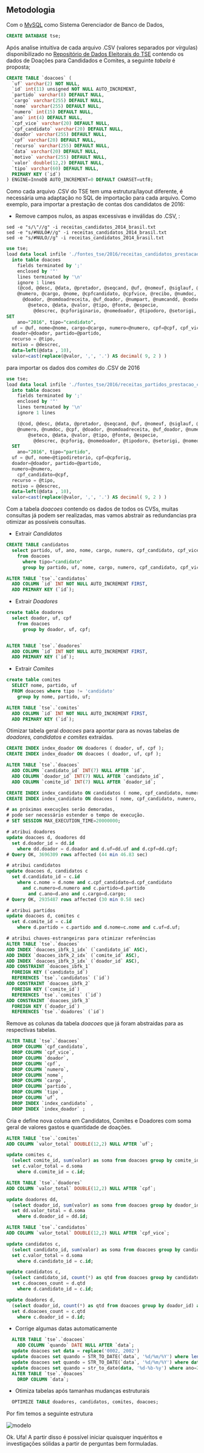 ## Metodologia

Com o [MySQL](https://dev.mysql.com/downloads/mysql/) como Sistema Gerenciador de Banco de Dados,
```sql
CREATE DATABASE tse;
```

Após analise intuitiva de cada arquivo .CSV (valores separados por vírgulas) disponibilizado no [Repositório de Dados Eleitorais do TSE](www.tse.jus.br/eleicoes/estatisticas/repositorio-de-dados-eleitorais) contendo os dados de Doações para Candidados e Comites, a seguinte *tabela* é proposta;

```sql
CREATE TABLE `doacoes` (
  `uf` varchar(2) NOT NULL,
  `id` int(11) unsigned NOT NULL AUTO_INCREMENT,
  `partido` varchar(8) DEFAULT NULL,
  `cargo` varchar(255) DEFAULT NULL,
  `nome` varchar(255) DEFAULT NULL,
  `numero` int(15) DEFAULT NULL,
  `ano` int(4) DEFAULT NULL,
  `cpf_vice` varchar(20) DEFAULT NULL,  
  `cpf_candidato` varchar(20) DEFAULT NULL,  
  `doador` varchar(255) DEFAULT NULL,
  `cpf` varchar(20) DEFAULT NULL,  
  `recurso` varchar(255) DEFAULT NULL,
  `data` varchar(20) DEFAULT NULL,
  `motivo` varchar(255) DEFAULT NULL,
  `valor` double(12,2) DEFAULT NULL,
  `tipo` varchar(60) DEFAULT NULL,
  PRIMARY KEY (`id`)
) ENGINE=InnoDB AUTO_INCREMENT=0 DEFAULT CHARSET=utf8;
```

Como cada arquivo .CSV do TSE tem uma estrutura/layout diferente, é necessária uma adaptação no SQL de importação para cada arquivo. Como exemplo, para importar a prestação de contas dos candidatos de 2016:

- Remove campos nulos, as aspas excessivas e inválidas do .CSV, :
```
sed -e "s/\"//g" -i receitas_candidatos_2014_brasil.txt
sed -e "s/#NULO#//g" -i receitas_candidatos_2014_brasil.txt
sed -e "s/#NULO//g" -i receitas_candidatos_2014_brasil.txt
```

```sql
use tse;
load data local infile './fontes_tse/2016/receitas_candidatos_prestacao_contas_final_2016_brasil.csv '
  into table doacoes
    fields terminated by ';'
    enclosed by '"'
    lines terminated by '\n'
    ignore 1 lines
    (@cod, @desc, @data, @pretador, @seqcand, @uf, @nomeuf, @siglauf, @partido,
    @numero, @cargo, @nome, @cpfcandidato, @cpfvice, @recibo, @numdoc, @cpf,
      @doador, @nomdoadreceita, @uf_doador, @numpart, @numcandd, @codseeco,
        @seteco, @data, @valor, @tipo, @fonte, @especie,
          @descrec, @cpforiginario, @nomedoador, @tipodoro, @setorigi, @nomeorig)
SET
    ano="2016", tipo="candidato",
  uf = @uf, nome=@nome, cargo=@cargo, numero=@numero, cpf=@cpf, cpf_vice=@cpfvice, cpf_candidato=@cpfcandidato,
  doador=@doador, partido=@partido,
  recurso = @tipo,
  motivo = @descrec,
  data=left(@data , 10),
  valor=cast(replace(@valor, ',', '.') AS decimal( 9, 2 ) )
```
para importar os  dados dos *comites* do .CSV de 2016

```sql
use tse;
load data local infile './fontes_tse/2016/receitas_partidos_prestacao_contas_final_2016_brasil.csv'
  into table doacoes
    fields terminated by ';'
    enclosed by '"'
    lines terminated by '\n'
    ignore 1 lines

    (@cod, @desc, @data, @pretador, @seqcand, @uf, @nomeuf, @siglauf, @tipodiretorio, @partido,
    @numero, @numdoc, @cpf, @doador, @nomdoadreceita, @uf_doador, @numero, @numcandd, @codseeco,
        @seteco, @data, @valor, @tipo, @fonte, @especie,
          @descrec, @cpforig, @nomedoador, @tipodoro, @setorigi, @nomeorig)
  SET
    ano="2016", tipo="partido",
  uf = @uf, nome=@tipodiretorio, cpf=@cpforig,
  doador=@doador, partido=@partido,
  numero=@numero,
    cpf_candidato=@cpf,
  recurso = @tipo,
  motivo = @descrec,
  data=left(@data , 10),
  valor=cast(replace(@valor, ',', '.') AS decimal( 9, 2 ) )
```

Com a tabela *doacoes* contendo os dados de todos os CVSs, muitas consultas já podem ser realizadas, mas vamos abstrair as redundancias pra otimizar as possíveis consultas.

- Extrair *Candidatos*

```sql
CREATE TABLE candidatos
  select partido, uf, ano, nome, cargo, numero, cpf_candidato, cpf_vice
    from doacoes
      where tipo="candidato"
      group by partido, uf, nome, cargo, numero, cpf_candidato, cpf_vice, ano;

ALTER TABLE `tse`.`candidatos`
  ADD COLUMN `id` INT NOT NULL AUTO_INCREMENT FIRST,
  ADD PRIMARY KEY (`id`);
```

- Extrair *Doadores*

```sql
create table doadores
  select doador, uf, cpf
    from doacoes
      group by doador, uf, cpf;


ALTER TABLE `tse`.`doadores`
  ADD COLUMN `id` INT NOT NULL AUTO_INCREMENT FIRST,
  ADD PRIMARY KEY (`id`);
```

- Extrair *Comites*

```sql
create table comites
  SELECT nome, partido, uf
  FROM doacoes where tipo != 'candidato'
    group by nome, partido, uf;

ALTER TABLE `tse`.`comites`
  ADD COLUMN `id` INT NOT NULL AUTO_INCREMENT FIRST,
  ADD PRIMARY KEY (`id`);
```

Otimizar tabela geral *doacoes* para apontar para as novas tabelas de *doadores, candidatos e comites* extraídas.
```sql
CREATE INDEX index_doador ON doadores ( doador, uf, cpf );
CREATE INDEX index_doador ON doacoes ( doador, uf, cpf );

ALTER TABLE `tse`.`doacoes`
  ADD COLUMN `candidato_id` INT(7) NULL AFTER `id`,
  ADD COLUMN `doador_id` INT(7) NULL AFTER `candidato_id`,
  ADD COLUMN `comite_id` INT(7) NULL AFTER `doador_id`;

CREATE INDEX index_candidato ON candidatos ( nome, cpf_candidato, numero, partido, ano, cargo );
CREATE INDEX index_candidato ON doacoes ( nome, cpf_candidato, numero, partido, ano, cargo );

# as próximas execuções serão demoradas,
# pode ser necessário estender o tempo de execução.
# SET SESSION MAX_EXECUTION_TIME=20000000;

# atribui doadores
update doacoes d, doadores dd
  set d.doador_id = dd.id
    where dd.doador = d.doador and d.uf=dd.uf and d.cpf=dd.cpf;
# Query OK, 3696309 rows affected (44 min 46.83 sec)

# atribui candidatos
update doacoes d, candidatos c
  set d.candidato_id = c.id
    where c.nome = d.nome and c.cpf_candidato=d.cpf_candidato
      and c.numero=d.numero and c.partido=d.partido
        and c.ano=d.ano and c.cargo=d.cargo;
# Query OK, 2935487 rows affected (30 min 0.58 sec)

# atribui partidos
update doacoes d, comites c
  set d.comite_id = c.id
    where d.partido = c.partido and d.nome=c.nome and c.uf=d.uf;

# atribui chaves-estrangeiras para otimizar referências
ALTER TABLE `tse`.`doacoes`
ADD INDEX `doacoes_ibfk_1_idx` (`candidato_id` ASC),
ADD INDEX `doacoes_ibfk_2_idx` (`comite_id` ASC),
ADD INDEX `doacoes_ibfk_3_idx` (`doador_id` ASC),
ADD CONSTRAINT `doacoes_ibfk_1`
  FOREIGN KEY (`candidato_id`)
  REFERENCES `tse`.`candidatos` (`id`)
ADD CONSTRAINT `doacoes_ibfk_2`
  FOREIGN KEY (`comite_id`)
  REFERENCES `tse`.`comites` (`id`)
ADD CONSTRAINT `doacoes_ibfk_3`
  FOREIGN KEY (`doador_id`)
  REFERENCES `tse`.`doadores` (`id`)
```

Remove as colunas da tabela *doacoes* que já foram abstraidas para as respectivas tabelas.
```sql
ALTER TABLE `tse`.`doacoes`
  DROP COLUMN `cpf_candidato`,
  DROP COLUMN `cpf_vice`,
  DROP COLUMN `doador`,
  DROP COLUMN `cpf`,
  DROP COLUMN `numero`,
  DROP COLUMN `nome`,
  DROP COLUMN `cargo`,
  DROP COLUMN `partido`,
  DROP COLUMN `tipo`,
  DROP COLUMN `uf`,
  DROP INDEX `index_candidato` ,
  DROP INDEX `index_doador` ;
```

Cria e define nova coluna em Candidatos, Comites e Doadores com soma geral de valores gastos e quantidade de doações.
```sql
ALTER TABLE `tse`.`comites`
ADD COLUMN `valor_total` DOUBLE(12,2) NULL AFTER `uf`;

update comites c,
  (select comite_id, sum(valor) as soma from doacoes group by comite_id) as d
  set c.valor_total = d.soma
    where d.comite_id = c.id;

ALTER TABLE `tse`.`doadores`
ADD COLUMN `valor_total` DOUBLE(12,2) NULL AFTER `cpf`;

update doadores dd,
  (select doador_id, sum(valor) as soma from doacoes group by doador_id) as d
  set dd.valor_total = d.soma
    where d.doador_id = dd.id;

ALTER TABLE `tse`.`candidatos`
ADD COLUMN `valor_total` DOUBLE(12,2) NULL AFTER `cpf_vice`;

update candidatos c,
  (select candidato_id, sum(valor) as soma from doacoes group by candidato_id) as d
  set c.valor_total = d.soma
    where d.candidato_id = c.id;

update candidatos c,
  (select candidato_id, count(*) as qtd from doacoes group by candidato_id) as d
  set c.doacoes_count = d.qtd
    where d.candidato_id = c.id;

update doadores d,
  (select doador_id, count(*) as qtd from doacoes group by doador_id) as c
  set d.doacoes_count = c.qtd
    where c.doador_id = d.id;    
```

- Corrige algumas datas automaticamente
```sql
  ALTER TABLE `tse`.`doacoes`
    ADD COLUMN `quando` DATE NULL AFTER `data`;
  update doacoes set data = replace('0002, 2002')    
  update doacoes set quando = STR_TO_DATE(`data`, '%d/%m/%Y') where length(data)>7 and ano < 2016;
  update doacoes set quando = STR_TO_DATE(`data`, '%d/%m/%Y') where data like("%/2016");
  update doacoes set quando = str_to_date(data, '%d-%b-%y') where ano=2016 and quando is null;
  ALTER TABLE `tse`.`doacoes`
    DROP COLUMN `data`;    
```

- Otimiza tabelas após tamanhas mudanças estruturais

```sql
  OPTIMIZE TABLE doadores, candidatos, comites, doacoes;
```

Por fim temos a seguinte estrutura

![modelo](modelo.png)

Ok. Ufa! A partir disso é possível iniciar quaisquer inquéritos e investigações sólidas a partir de perguntas bem formuladas.
